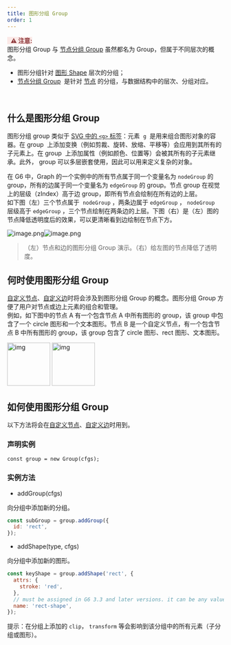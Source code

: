 ```yaml
---
title: 图形分组 Group
order: 1
---
```


<span style="background-color: rgb(251, 233, 231); color: rgb(139, 53, 56)"> &nbsp;&nbsp;<strong>⚠️ 注意:</strong></span> <br /> 图形分组 Group 与 [节点分组 Group](/zh/docs/manual/middle/nodeGroup) 虽然都名为 Group，但属于不同层次的概念。

- 图形分组针对 [图形 Shape](/zh/docs/manual/middle/keyconcept/shape-keyshape) 层次的分组；
- [节点分组 Group](/zh/docs/manual/middle/nodeGroup)  是针对 [节点](/zh/docs/manual/middle/elements/nodes/defaultNode) 的分组，与数据结构中的层次、分组对应。

<br />

## 什么是图形分组 Group

图形分组 group 类似于 <a href='https://developer.mozilla.org/zh-CN/docs/Web/SVG/Element/g' target='_blank'>SVG 中的 `<g>` 标签</a>：元素  `g`  是用来组合图形对象的容器。在 group  上添加变换（例如剪裁、旋转、放缩、平移等）会应用到其所有的子元素上。在 group  上添加属性（例如颜色、位置等）会被其所有的子元素继承。此外， group 可以多层嵌套使用，因此可以用来定义复杂的对象。

在 G6 中，Graph 的一个实例中的所有节点属于同一个变量名为 `nodeGroup` 的 group，所有的边属于同一个变量名为 `edgeGroup` 的 group。节点 group 在视觉上的层级（zIndex）高于边 group，即所有节点会绘制在所有边的上层。<br />如下图（左）三个节点属于  `nodeGroup` ，两条边属于 `edgeGroup` ， `nodeGroup`  层级高于 `edgeGroup` ，三个节点绘制在两条边的上层。下图（右）是（左）图的节点降低透明度后的效果，可以更清晰看到边绘制在节点下方。<br />

![image.png](https://gw.alipayobjects.com/mdn/rms_f8c6a0/afts/img/A*oqKUSoRWMrcAAAAAAAAAAABkARQnAQ)![image.png](https://gw.alipayobjects.com/mdn/rms_f8c6a0/afts/img/A*cudnTqD-g_4AAAAAAAAAAABkARQnAQ)

> （左）节点和边的图形分组 Group 演示。（右）给左图的节点降低了透明度。

## 何时使用图形分组 Group

[自定义节点](/zh/docs/manual/advanced/custom-node)、[自定义边](/zh/docs/manual/advanced/custom-edge)时将会涉及到图形分组 Group 的概念。图形分组 Group 方便了用户对节点或边上元素的组合和管理。<br />例如，如下图中的节点 A 有一个包含节点 A 中所有图形的 group，该 group 中包含了一个 circle 图形和一个文本图形。节点 B 是一个自定义节点，有一个包含节点 B 中所有图形的 group，该 group 包含了 circle 图形、rect 图形、文本图形。<br />

<img src='https://gw.alipayobjects.com/mdn/rms_f8c6a0/afts/img/A*GnVoSIGkXhsAAAAAAAAAAABkARQnAQ' alt='img' width='100'/>
<img src='https://gw.alipayobjects.com/mdn/rms_f8c6a0/afts/img/A*iQXZTZCX9LEAAAAAAAAAAABkARQnAQ' alt='img' width='100'/>

<br />

## 如何使用图形分组 Group

以下方法将会在[自定义节点](/zh/docs/manual/advanced/custom-node)、[自定义边](/zh/docs/manual/advanced/custom-edge)时用到。

### 声明实例

```
const group = new Group(cfgs);
```

### 实例方法

- addGroup(cfgs)

向分组中添加新的分组。

```javascript
const subGroup = group.addGroup({
  id: 'rect',
});
```

- addShape(type, cfgs)

向分组中添加新的图形。

```javascript
const keyShape = group.addShape('rect', {
  attrs: {
    stroke: 'red',
  },
  // must be assigned in G6 3.3 and later versions. it can be any value you want
  name: 'rect-shape',
});
```

提示：在分组上添加的 `clip`， `transform` 等会影响到该分组中的所有元素（子分组或图形）。
